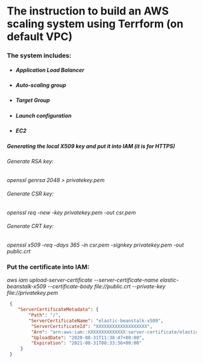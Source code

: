 # The instruction to build an AWS scaling system using Terrform (on default VPC)
### The system includes:
* #####  Application Load Balancer
* #####  Auto-scaling group
* #####  Target Group
* #####  Launch configuration
* #####  EC2

 ##### Generating the local X509 key and put it into IAM (it is for HTTPS) 
 ###### Generate RSA key:
   *openssl genrsa 2048 > privatekey.pem*
 ###### Generate CSR key:
   *openssl req -new -key privatekey.pem -out csr.pem* 
 ###### Generate CRT key:
   *openssl x509 -req -days 365 -in csr.pem -signkey privatekey.pem -out public.crt*

### Put the certificate into IAM:
 *aws iam upload-server-certificate --server-certificate-name elastic-beanstalk-x509 --certificate-body file://public.crt --private-key file://privatekey.pem*
```json
 { 
    "ServerCertificateMetadata": { 
        "Path": "/",
        "ServerCertificateName": "elastic-beanstalk-x509", 
         "ServerCertificateId": "XXXXXXXXXXXXXXXXXXX", 
         "Arn": "arn:aws:iam::XXXXXXXXXXXXXX:server-certificate/elastic-beanstalk-x509", 
         "UploadDate": "2020-08-31T11:38:47+00:00", 
         "Expiration": "2021-08-31T08:33:36+00:00" 
     } 
 }
